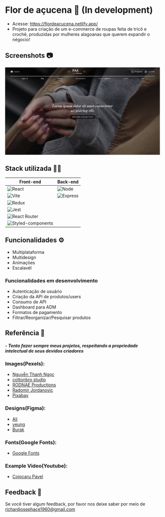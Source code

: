 
# Flor de açucena 🌸 (In development)

- Acesse: https://flordeacucena.netlify.app/
- Projeto para criação de um e-commerce de roupas feita de tricô e crochê, produzidas por mulheres alagoanas que querem expandir o négocio!

## Screenshots 📷

![App Screenshot](./client/screenshot/homepage.png)

## Stack utilizada 🧑‍💻

| Front-end               | Back-end                                                |
| ----------------- | ---------------------------------------------------------------- |
| ![React](https://img.shields.io/badge/React-20232A?style=for-the-badge&logo=react&logoColor=61DAFB) | ![Node](https://img.shields.io/badge/Node.js-339933?style=for-the-badge&logo=nodedotjs&logoColor=white) |
| ![Vite](	https://img.shields.io/badge/Vite-B73BFE?style=for-the-badge&logo=vite&logoColor=FFD62E)  | ![Express](https://img.shields.io/badge/Express.js-000000?style=for-the-badge&logo=express&logoColor=white) |
| ![Redux](https://img.shields.io/badge/Redux-593D88?style=for-the-badge&logo=redux&logoColor=white) |  |
| ![Jest](https://img.shields.io/badge/Jest-C21325?style=for-the-badge&logo=jest&logoColor=white) |  |
| ![React Router](https://img.shields.io/badge/React_Router-CA4245?style=for-the-badge&logo=react-router&logoColor=white) |  |
| ![Styled-components](https://img.shields.io/badge/styled--components-DB7093?style=for-the-badge&logo=styled-components&logoColor=white) |  |



## Funcionalidades ⚙️

- Multiplataforma
- Multidesign
- Animações
- Escalavél

### Funcionalidades em desenvolvimento

- Autenticação de usuário
- Criação da API de produtos/users
- Consumo de API
- Dashboard para ADM
- Formatos de pagamento
- Filtrar/Reorganizar/Pesquisar produtos

## Referência 🔖
#### *- Tento fazer sempre meus projetos, respeitando a propriedade intelectual de seus devidos criadores*
### Images(Pexels):  
- [Nguyễn Thanh Ngọc](https://www.pexels.com/pt-br/foto/silhueta-de-mulher-asiatica-atras-de-um-galho-de-arvore-perto-do-oceano-infinito-3995673/)
- [cottonbro studio](https://www.pexels.com/pt-br/foto/homem-de-terno-preto-segurando-um-microfone-4904563/)
- [RODNAE Productions](https://www.pexels.com/pt-br/foto/mulher-de-vestido-azul-e-preto-com-chapeu-marrom-5698985/)
- [Radomir Jordanovic](https://www.pexels.com/pt-br/foto/tres-mulheres-sorrindo-1644888/)
- [Pixabay](https://www.pexels.com/pt-br/foto/retrato-de-mulher-247204/)

### Designs(Figma):  
- [Ali](https://www.figma.com/community/file/1145746569448804794)
- [yeung](https://www.figma.com/community/file/1100683554530273233)
- [Burak](https://www.figma.com/community/file/1174991064846174507)

### Fonts(Google Fonts):  
- [Google Fonts](https://fonts.google.com/)

### Example Video(Youtube):  
- [Cojocaru Pavel](https://www.youtube.com/watch?v=A0ZTru3Xk3E&ab_channel=CojocaruPavel)

## Feedback 📖

Se você tiver algum feedback, por favor nos deixe saber por meio de richardjosephace1960@gmail.com

